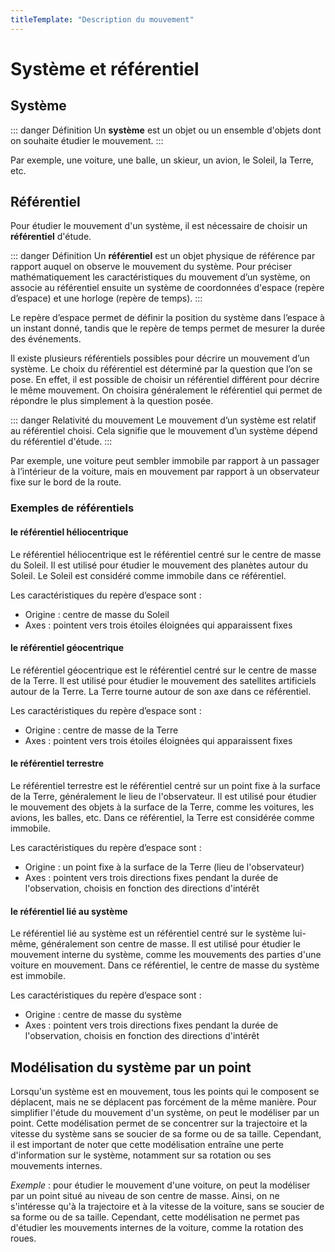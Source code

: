 ```yaml
---
titleTemplate: "Description du mouvement"
---
```


# Système et référentiel

## Système

::: danger Définition
Un **système** est un objet ou un ensemble d'objets dont on souhaite étudier le mouvement.
:::

Par exemple, une voiture, une balle, un skieur, un avion, le Soleil, la Terre, etc.

## Référentiel

Pour étudier le mouvement d'un système, il est nécessaire de choisir un **référentiel** d'étude.

::: danger Définition
Un **référentiel** est un objet physique de référence par rapport auquel on observe le mouvement du système.
Pour préciser mathématiquement les caractéristiques du mouvement d’un système, on associe au référentiel ensuite un système de coordonnées d'espace (repère d’espace) et une horloge (repère de temps).
:::

Le repère d’espace permet de définir la position du système dans l’espace à un instant donné, tandis que le repère de temps permet de mesurer la durée des événements.

Il existe plusieurs référentiels possibles pour décrire un mouvement d’un système. Le choix du référentiel est déterminé par la question que l’on se pose. En effet, il est possible de choisir un référentiel différent pour décrire le même mouvement. On choisira généralement le référentiel qui permet de répondre le plus simplement à la question posée.

::: danger Relativité du mouvement
Le mouvement d’un système est relatif au référentiel choisi. Cela signifie que le mouvement d’un système dépend du référentiel d'étude.
:::

Par exemple, une voiture peut sembler immobile par rapport à un passager à l’intérieur de la voiture, mais en mouvement par rapport à un observateur fixe sur le bord de la route.

### Exemples de référentiels

#### le référentiel héliocentrique

Le référentiel héliocentrique est le référentiel centré sur le centre de masse du Soleil. Il est utilisé pour étudier le mouvement des planètes autour du Soleil. Le Soleil est considéré comme immobile dans ce référentiel.

Les caractéristiques du repère d’espace sont :

- Origine : centre de masse du Soleil
- Axes : pointent vers trois étoiles éloignées qui apparaissent fixes

#### le référentiel géocentrique

Le référentiel géocentrique est le référentiel centré sur le centre de masse de la Terre. Il est utilisé pour étudier le mouvement des satellites artificiels autour de la Terre. La Terre tourne autour de son axe dans ce référentiel.

Les caractéristiques du repère d’espace sont :

- Origine : centre de masse de la Terre
- Axes : pointent vers trois étoiles éloignées qui apparaissent fixes

#### le référentiel terrestre

Le référentiel terrestre est le référentiel centré sur un point fixe à la surface de la Terre, généralement le lieu de l'observateur. Il est utilisé pour étudier le mouvement des objets à la surface de la Terre, comme les voitures, les avions, les balles, etc. Dans ce référentiel, la Terre est considérée comme immobile.

Les caractéristiques du repère d’espace sont :

- Origine : un point fixe à la surface de la Terre (lieu de l'observateur)
- Axes : pointent vers trois directions fixes pendant la durée de l'observation, choisis en fonction des directions d'intérêt

#### le référentiel lié au système

Le référentiel lié au système est un référentiel centré sur le système lui-même, généralement son centre de masse. Il est utilisé pour étudier le mouvement interne du système, comme les mouvements des parties d'une voiture en mouvement. Dans ce référentiel, le centre de masse du système est immobile.

Les caractéristiques du repère d’espace sont :

- Origine : centre de masse du système
- Axes : pointent vers trois directions fixes pendant la durée de l'observation, choisis en fonction des directions d'intérêt

## Modélisation du système par un point

Lorsqu'un système est en mouvement, tous les points qui le composent se déplacent, mais ne se déplacent pas forcément de la même manière. Pour simplifier l'étude du mouvement d'un système, on peut le modéliser par un point. Cette modélisation permet de se concentrer sur la trajectoire et la vitesse du système sans se soucier de sa forme ou de sa taille. Cependant, il est important de noter que cette modélisation entraîne une perte d'information sur le système, notamment sur sa rotation ou ses mouvements internes.

_Exemple_ : pour étudier le mouvement d'une voiture, on peut la modéliser par un point situé au niveau de son centre de masse. Ainsi, on ne s'intéresse qu'à la trajectoire et à la vitesse de la voiture, sans se soucier de sa forme ou de sa taille. Cependant, cette modélisation ne permet pas d'étudier les mouvements internes de la voiture, comme la rotation des roues.
